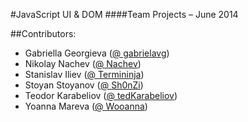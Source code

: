 #JavaScript UI & DOM
####Team Projects – June 2014

##Contributors:
* Gabriella Geоrgieva ([@ gabrielavg](https://github.com/gabrielavg))
* Nikolay Nachev ([@ Nachev](https://github.com/Nachev))
* Stanislav Iliev ([@ Termininja](https://github.com/Termininja))
* Stoyan Stoyanov ([@ Sh0nZi](https://github.com/Sh0nZi))
* Teodor Karabeliov ([@ tedKarabeliov](https://github.com/tedKarabeliov))
* Yoanna Mareva ([@ Wooanna](https://github.com/Wooanna))